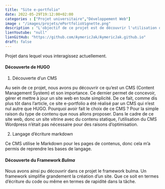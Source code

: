 ```yaml
---
title: "Site e-portfolio"
date: 2022-05-29T19:12:00+02:00
categories : ["Projet universitaire","Développement Web"]
image : "/images/projets/ePortfolioVignette.png"
description : "L'objectif de ce projet est de découvrir l'utilisation d'un CMS, dans notre cas, un CMS pour site statique statique : Hugo. Notre mission : réaliser notre site web personnel e-Portfolio."
lienYoutube: "null"
lienGitHub: "https://github.com/AymericJak/AymericJak.github.io"
draft: false
---
```


Projet dans lequel vous interagissez actuellement.

#### Découverte de HUGO

1. Découverte d’un CMS

Au sein de ce projet, nous avons pu découvrir ce qu’est un CMS (Content Management System) et son importance. Ce dernier permet de concevoir, gérer et mettre à jour un site web en toute simplicité. De ce fait, comme dis plus tôt dans l’article, ce site e-portfolio a été réalisé par un CMS qui n’est nul autre que HUGO.
Pourquoi avoir fait le choix de ce CMS ? Pour la simple raison du type de contenu que nous allons proposer. Dans le cadre de ce site web, donc un site vitrine avec du contenu statique, l’utilisation du CMS Wordpress n’était pas nécessaire pour des raisons d’optimisation.

2. Langage d’écriture markdown

Ce CMS utilise le Markdown pour les pages de contenus, donc cela m’a permis de reprendre les bases de langage.

#### Découverte du Framework *Bulma*

Nous avons ainsi pu découvrir dans ce projet le framework bulma.
Un framework simplifie grandement la création d’un site. Que ce soit en termes d’écriture du code ou même en termes de rapidité dans la tâche.
